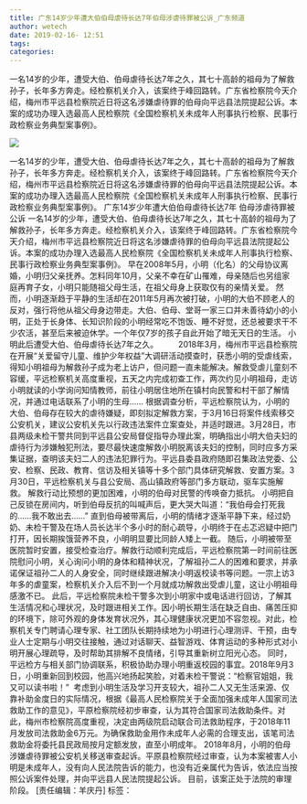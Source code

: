 ```yaml
---
title: 广东14岁少年遭大伯伯母虐待长达7年伯母涉虐待罪被公诉_广东频道
author: wetech
date: 2019-02-16- 12:51
tags: 
categories: 
---
```

一名14岁的少年，遭受大伯、伯母虐待长达7年之久，其七十高龄的祖母为了解救孙子，长年多方奔走。经检察机关介入，该案终于峰回路转。广东省检察院今天介绍，梅州市平远县检察院近日将这名涉嫌虐待罪的伯母向平远县法院提起公诉。本案的成功办理入选最高人民检察院《全国检察机关未成年人刑事执行检察、民事行政检察业务典型案事例》。
<!-- more -->
                
<img align="center" border="0" src="http://p2.ifengimg.com/a/2016/0810/204c433878d5cf9size1_w16_h16.png" />
                
                
            
一名14岁的少年，遭受大伯、伯母虐待长达7年之久，其七十高龄的祖母为了解救孙子，长年多方奔走。经检察机关介入，该案终于峰回路转。广东省检察院今天介绍，梅州市平远县检察院近日将这名涉嫌虐待罪的伯母向平远县法院提起公诉。本案的成功办理入选最高人民检察院《全国检察机关未成年人刑事执行检察、民事行政检察业务典型案事例》。
广东14岁少年遭大伯伯母虐待长达7年 伯母涉虐待罪被公诉
一名14岁的少年，遭受大伯、伯母虐待长达7年之久，其七十高龄的祖母为了解救孙子，长年多方奔走。经检察机关介入，该案终于峰回路转。广东省检察院今天介绍，梅州市平远县检察院近日将这名涉嫌虐待罪的伯母向平远县法院提起公诉。本案的成功办理入选最高人民检察院《全国检察机关未成年人刑事执行检察、民事行政检察业务典型案事例》。
早在2008年5月，小明（化名）的父母协议离婚，小明归父亲抚养。怎料同年10月，父亲不幸在矿山罹难，母亲随后也另组家庭再育子女，小明只能随祖父母生活，在祖父母身上获取仅有的亲情关爱。
然而，小明逐渐趋于平静的生活却在2011年5月再次被打破，小明的大伯不顾老人的反对，强行将他从祖父母身边带走。大伯、伯母、堂哥一家三口并未善待幼小的小明，正处于长身体、长知识阶段的小明经常吃不饱饭、睡不好觉，还总被要求干不少农活，甚至后来被迫休学。一个年仅7岁的孩子自此开始了暗无天日的生活。
小明此后遭受大伯、伯母虐待长达7年之久。        
2018年3月，梅州市平远县检察院在开展“关爱留守儿童、维护少年权益”大调研活动摸查时，获悉小明的受虐线索，得知小明祖母为解救孙子成为老上访户，但问题一直未能解决。解救受虐儿童刻不容缓，平远检察机关高度重视，五天之内完成初查工作，两次约见小明祖母，走访小明就读的小学询问知情教师，前往小明居住地所在镇村向民警和村干部了解情况，并通过电话联系了小明的生母……
根据调查分析，平远检察院认为，小明的大伯、伯母存在较大的虐待嫌疑，即刻拟定解救方案，于3月16日将案件线索移交公安机关，建议公安机关先以行政违法案件立案查处，并适时跟进。3月28日，市县两级未检干警共同到平远县公安局督促指导办理此案，明确指出小明大伯夫妇的虐待行为涉嫌触犯刑法，要尽最快速度解救小明脱离该夫妇的控制，同时应多方采集证据，查明该夫妇二人的违法犯罪行为。平远县委县政府随即召集政法党委、公安、检察、民政、教育、信访及相关镇等十多个部门具体研究解救、安置方案。3月30日，平远检察机关与县公安局、高山镇政府等部门多方联动，驱车实施解救。
解救行动比预想的更加困难，小明的伯母对民警的传唤奋力抵抗。
小明把自己反锁在房间内，听到伯母反抗的叫喊声后，更大哭大叫道：“我伯母会打死我的……我不敢出去……”
直到伯母被带离后，小明的情绪才逐渐平静下来，经过奶奶、未检干警及在场人员长达半个多小时的耐心疏导，小明终于在忐忑迟疑中把门打开，因长期挨饿营养不良，小明明显要比同龄人矮上一截。
随后，小明被带至医院暂时安置，接受检查治疗。解救行动顺利完成后，平远检察院第一时间前往医院慰问小明，关心询问小明的身体和精神状况，了解祖孙二人的困难和要求，并承诺保证祖孙二人的人身安全，同时继续跟进解决小明返校读书等问题。一宗上访3年多的虐童案，检察机关介入后不到一个月就成功解救出受虐儿童，这让小明祖母感激不已。
此后，平远检察院未检干警多次到小明家中或电话进行回访，了解其生活情况和心理状况，及时跟进相关工作。因小明长期生活在缺乏自由、痛苦压抑的环境下，除可外观的身体发育状况外，其心理健康状况更加不容忽视。对此，检察机关专门聘请心理专家、社工团队长期持续地为小明进行心理测评、干预，由专业人士定期与小明交往接触，通过对话聊天、益智游戏、体育运动的多种形式对小明开展心理疏导，及时帮助其排解不良情绪，引导其重新树立阳光心态。
同时，平远检方与相关部门协调联系，积极协助办理小明重返校园的事宜。2018年9月3日，小明重新回到校园，他高兴地扬起笑脸，对着未检干警说：“检察官姐姐，我又可以读书啦！” 
考虑到小明生活及学习开支较大，祖孙二人又无生活来源、仅靠补助金度日的实际情况，根据《最高人民检察院关于全面加强未成年人国家司法救助工作的意见》，平原检察院经初步审查，认为其符合国家司法救助条件。对此，梅州市检察院高度重视，决定由两级院启动联合司法救助程序，于2018年11月发放司法救助金6万元。为确保救助金用作未成年人必需的合理支出，该笔司法救助金将委托县民政局按月定额发放，直至小明成年。
2018年8月，小明的伯母涉嫌虐待罪被公安机关移送审查起诉。平原县检察院经过审查，认为本案被害人小明是未成年人，没有向人民法院告诉的能力，也没有近亲属代为告诉，依法应当按照公诉案件处理，并向平远县人民法院提起公诉。
目前，该案正处于法院的审理阶段。
[责任编辑：羊庆丹]
标签：
 
             
